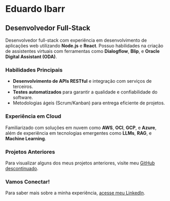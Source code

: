 # Eduardo Ibarr

## Desenvolvedor Full-Stack

Desenvolvedor full-stack com experiência em desenvolvimento de aplicações web utilizando **Node.js** e **React**. Possuo habilidades na criação de assistentes virtuais com ferramentas como **Dialogflow**, **Blip**, e **Oracle Digital Assistant (ODA)**.

### Habilidades Principais

- **Desenvolvimento de APIs RESTful** e integração com serviços de terceiros.
- **Testes automatizados** para garantir a qualidade e confiabilidade do software.
- Metodologias ágeis (Scrum/Kanban) para entrega eficiente de projetos.

### Experiência em Cloud

Familiarizado com soluções em nuvem como **AWS**, **OCI**, **GCP**, e **Azure**, além de experiência em tecnologias emergentes como **LLMs**, **RAG**, e **Machine Learning**.

### Projetos Anteriores

Para visualizar alguns dos meus projetos anteriores, visite meu [GitHub descontinuado](https://github.com/eduardo.ibarr).

### Vamos Conectar!

Para saber mais sobre a minha experiência, [acesse meu LinkedIn](https://linkedin.com/in/eduardo-ibarr).
